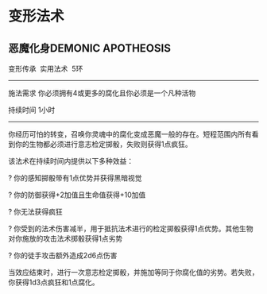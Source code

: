 # 变形法术

## 恶魔化身DEMONIC APOTHEOSIS

变形传承  实用法术  5环

------------------------------------------------------------------------

施法需求 你必须拥有4或更多的腐化且你必须是一个凡种活物

持续时间 1小时

------------------------------------------------------------------------

你经历可怕的转变，召唤你灵魂中的腐化变成恶魔一般的存在。短程范围内所有看到你的生物都必须进行意志检定掷骰，失败则获得1点疯狂。

该法术在持续时间内提供以下多种效益：

? 你的感知掷骰带有1点优势并获得黑暗视觉

? 你的防御获得+2加值且生命值获得+10加值

? 你无法获得疯狂

?
你受到的法术伤害减半，用于抵抗法术进行的检定掷骰获得1点优势。其他生物对你施放的攻击法术掷骰获得1点劣势

? 你的徒手攻击额外造成2d6点伤害

当效应结束时，进行一次意志检定掷骰，并施加等同于你腐化值的劣势。若失败，你获得1d3点疯狂和1点腐化。  
